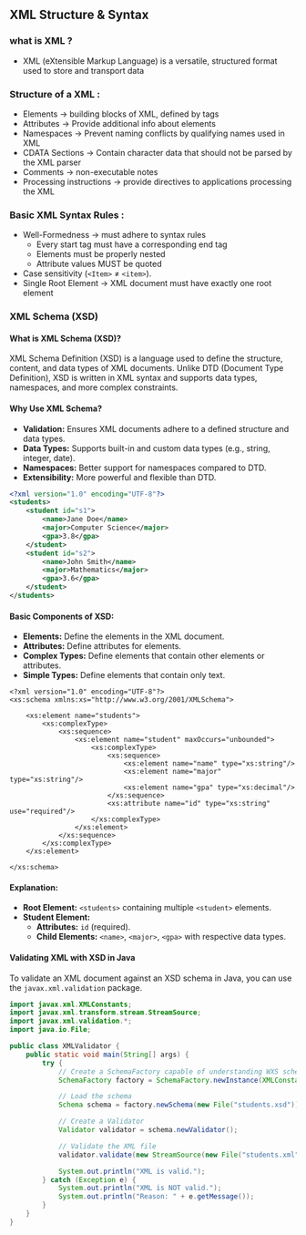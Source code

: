 ## XML Structure & Syntax
### what is XML ? 
 * XML (eXtensible Markup Language) is a versatile, structured format used to store and transport data
### Structure of a XML :
* Elements -> building blocks of XML, defined by tags
* Attributes -> Provide additional info about elements
* Namespaces -> Prevent naming conflicts by qualifying names used in XML
* CDATA Sections -> Contain character data that should not be parsed by the XML parser
* Comments -> non-executable notes
* Processing instructions -> provide directives to applications processing the XML

### Basic XML Syntax Rules :

* Well-Formedness -> must adhere to syntax rules
	* Every start tag must have a corresponding end tag
	* Elements must be properly nested
	* Attribute values MUST be quoted
* Case sensitivity (`<Item>` ≠ `<item>`).
* Single Root Element -> XML document must have exactly one root element

### XML Schema (XSD)

#### **What is XML Schema (XSD)?**

XML Schema Definition (XSD) is a language used to define the structure, content, and data types of XML documents. Unlike DTD (Document Type Definition), XSD is written in XML syntax and supports data types, namespaces, and more complex constraints.

#### **Why Use XML Schema?**

- **Validation:** Ensures XML documents adhere to a defined structure and data types.
- **Data Types:** Supports built-in and custom data types (e.g., string, integer, date).
- **Namespaces:** Better support for namespaces compared to DTD.
- **Extensibility:** More powerful and flexible than DTD.
```XML
<?xml version="1.0" encoding="UTF-8"?>
<students>
    <student id="s1">
        <name>Jane Doe</name>
        <major>Computer Science</major>
        <gpa>3.8</gpa>
    </student>
    <student id="s2">
        <name>John Smith</name>
        <major>Mathematics</major>
        <gpa>3.6</gpa>
    </student>
</students>

```
#### **Basic Components of XSD:**

- **Elements:** Define the elements in the XML document.
- **Attributes:** Define attributes for elements.
- **Complex Types:** Define elements that contain other elements or attributes.
- **Simple Types:** Define elements that contain only text.
```XSD
<?xml version="1.0" encoding="UTF-8"?>
<xs:schema xmlns:xs="http://www.w3.org/2001/XMLSchema">

    <xs:element name="students">
        <xs:complexType>
            <xs:sequence>
                <xs:element name="student" maxOccurs="unbounded">
                    <xs:complexType>
                        <xs:sequence>
                            <xs:element name="name" type="xs:string"/>
                            <xs:element name="major" type="xs:string"/>
                            <xs:element name="gpa" type="xs:decimal"/>
                        </xs:sequence>
                        <xs:attribute name="id" type="xs:string" use="required"/>
                    </xs:complexType>
                </xs:element>
            </xs:sequence>
        </xs:complexType>
    </xs:element>

</xs:schema>

```
#### **Explanation:**

- **Root Element:** `<students>` containing multiple `<student>` elements.
- **Student Element:**
    - **Attributes:** `id` (required).
    - **Child Elements:** `<name>`, `<major>`, `<gpa>` with respective data types.

#### **Validating XML with XSD in Java**

To validate an XML document against an XSD schema in Java, you can use the `javax.xml.validation` package.
```Java
import javax.xml.XMLConstants;
import javax.xml.transform.stream.StreamSource;
import javax.xml.validation.*;
import java.io.File;

public class XMLValidator {
    public static void main(String[] args) {
        try {
            // Create a SchemaFactory capable of understanding WXS schemas
            SchemaFactory factory = SchemaFactory.newInstance(XMLConstants.W3C_XML_SCHEMA_NS_URI);

            // Load the schema
            Schema schema = factory.newSchema(new File("students.xsd"));

            // Create a Validator
            Validator validator = schema.newValidator();

            // Validate the XML file
            validator.validate(new StreamSource(new File("students.xml")));

            System.out.println("XML is valid.");
        } catch (Exception e) {
            System.out.println("XML is NOT valid.");
            System.out.println("Reason: " + e.getMessage());
        }
    }
}
```
